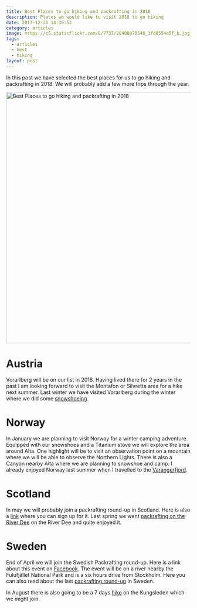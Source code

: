 ```yaml
---
title: Best Places to go hiking and packrafting in 2018
description: Places we would like to visit 2018 to go hiking
date: 2017-12-31 14:30:52
category: articles
image: https://c5.staticflickr.com/8/7737/28408870540_3fd8554e5f_b.jpg
tags:
  - articles
  - best
  - hiking
layout: post
---
```

In this post we have selected the best places for us to go hiking and packrafting in 2018. We will probably add a few more trips through the year.

<img src="https://c5.staticflickr.com/8/7737/28408870540_3fd8554e5f_b.jpg" width="1024" height="683" alt="Best Places to go hiking and packrafting in 2018" layout="responsive">
<br>
<!--more-->

# Austria
Vorarlberg will be on our list in 2018. Having lived there for 2 years in the past I am looking forward to visit the Montafon or Silvretta area for a hike next summer. Last winter we have visited Vorarlberg during the winter where we did some [snowshoeing](http://www.hikeventures.com/Testing-MSR-Revo-Ascent-Light-Deploy-T2-Flight-2-Austrian-Alps/).

# Norway
In January we are planning to visit Norway for a winter camping adventure. Equipped with our snowshoes and a Titanium stove we will explore the area around Alta. One highlight will be to visit an observation point on a mountain where we will be able to observe the Northern Lights. There is also a Canyon nearby Alta where we are planning to snowshoe and camp. I already enjoyed Norway last summer when I travelled to the [Varangerfjord](http://www.hikeventures.com/Finnmark/).

# Scotland
In may we will probably join a packrafting round-up in Scotland. Here is also a [link](https://www.facebook.com/events/140680829718198/) where you can sign up for it. Last spring we went [packrafting on the River Dee](http://www.hikeventures.com/Packrafting-River-Dee-Scotland-1/) on the River Dee and quite enjoyed it.

# Sweden
End of April we will join the Swedish Packrafting round-up. Here is a link about this event on [Facebook](https://www.facebook.com/groups/445731775597846/). The event will be on a river nearby the Fulufjället National Park and is a six hours drive from Stockholm. Here you can also read about the last [packrafting round-up](http://www.hikeventures.com/Swedish-Packrafting-Round-Up-2016/) in Sweden.

In August there is also going to be a 7 days [hike](https://www.facebook.com/events/857479497686986/) on the Kungsleden which we might join.
